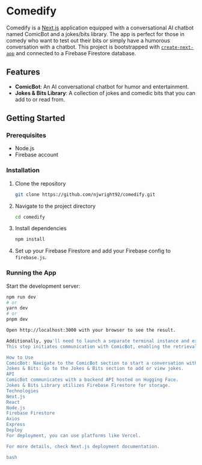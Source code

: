 # Comedify

Comedify is a [Next.js](https://nextjs.org/) application equipped with a conversational AI chatbot named ComicBot and a jokes/bits library. The app is perfect for those in comedy who want to test out their bits or simply have a humorous conversation with a chatbot. This project is bootstrapped with [`create-next-app`](https://github.com/vercel/next.js/tree/canary/packages/create-next-app) and connected to a Firebase Firestore database.

## Features

- **ComicBot**: An AI conversational chatbot for humor and entertainment.
- **Jokes & Bits Library**: A collection of jokes and comedic bits that you can add to or read from.

## Getting Started

### Prerequisites

- Node.js
- Firebase account

### Installation

1. Clone the repository
    ```bash
    git clone https://github.com/njwright92/comedify.git
    ```
2. Navigate to the project directory
    ```bash
    cd comedify
    ```
3. Install dependencies
    ```bash
    npm install
    ```
4. Set up your Firebase Firestore and add your Firebase config to `firebase.js`.

### Running the App

Start the development server:

```bash
npm run dev
# or
yarn dev
# or
pnpm dev

Open http://localhost:3000 with your browser to see the result.

Additionally, you'll need to launch a separate terminal instance and execute the command node server/server.js. 
This step initiates communication with ComicBot, enabling the retrieval of responses.

How to Use
ComicBot: Navigate to the ComicBot section to start a conversation with the chatbot.
Jokes & Bits: Go to the Jokes & Bits section to add or view jokes.
API
ComicBot communicates with a backend API hosted on Hugging Face.
Jokes & Bits Library utilizes Firebase Firestore for storage.
Technologies
Next.js
React
Node.js
Firebase Firestore
Axios
Express
Deploy
For deployment, you can use platforms like Vercel.

For more details, check Next.js deployment documentation.

bash
